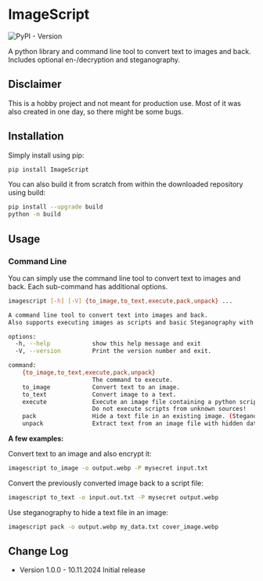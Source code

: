 # ImageScript

![PyPI - Version](https://img.shields.io/pypi/v/ImageScript)

A python library and command line tool to convert text to images and back. Includes optional en-/decryption and steganography.

## Disclaimer

This is a hobby project and not meant for production use. Most of it was also created in one day, so there might be some bugs.

## Installation

Simply install using pip:

```bash
pip install ImageScript
```

You can also build it from scratch from within the downloaded repository using build:

```bash
pip install --upgrade build
python -m build
```

## Usage

### Command Line

You can simply use the command line tool to convert text to images and back.
Each sub-command has additional options.

```bash
imagescript [-h] [-V] {to_image,to_text,execute,pack,unpack} ...

A command line tool to convert text into images and back.
Also supports executing images as scripts and basic Steganography with pack and unpack.

options:
  -h, --help            show this help message and exit
  -V, --version         Print the version number and exit.

command:
    {to_image,to_text,execute,pack,unpack}
                        The command to execute.
    to_image            Convert text to an image.
    to_text             Convert image to a text.
    execute             Execute an image file containing a python script. Be careful when using this command.
                        Do not execute scripts from unknown sources!
    pack                Hide a text file in an existing image. (Steganography)
    unpack              Extract text from an image file with hidden data. (Steganography)
```

**A few examples:**

Convert text to an image and also encrypt it:
```bash
imagescript to_image -o output.webp -P mysecret input.txt
```

Convert the previously converted image back to a script file:
```bash
imagescript to_text -o input.out.txt -P mysecret output.webp
```

Use steganography to hide a text file in an image:
```bash
imagescript pack -o output.webp my_data.txt cover_image.webp
```

## Change Log

- Version 1.0.0 - 10.11.2024
  Initial release
